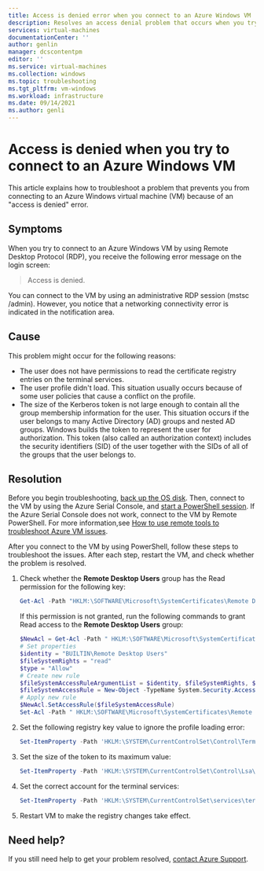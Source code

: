```yaml
---
title: Access is denied error when you connect to an Azure Windows VM | Microsoft Docs
description: Resolves an access denial problem that occurs when you try to connect to an Azure Windows VM by using Remote Desktop.
services: virtual-machines
documentationCenter: ''
author: genlin
manager: dcscontentpm
editor: ''
ms.service: virtual-machines
ms.collection: windows
ms.topic: troubleshooting
ms.tgt_pltfrm: vm-windows
ms.workload: infrastructure
ms.date: 09/14/2021
ms.author: genli
---
```


# Access is denied when you try to connect to an Azure Windows VM

This article explains how to troubleshoot a problem that prevents you from connecting to an Azure Windows virtual machine (VM) because of an "access is denied" error.

## Symptoms

When you try to connect to an Azure Windows VM by using Remote Desktop Protocol (RDP), you receive the following error message on the login screen:

   >Access is denied.

You can connect to the VM by using an administrative RDP session (mstsc /admin). However, you notice that a networking connectivity error is indicated in the notification area.

## Cause

This problem might occur for the following reasons:

- The user does not have permissions to read the certificate registry entries on the terminal services.
- The user profile didn't load. This situation usually occurs because of some user policies that cause a conflict on the profile.
- The size of the Kerberos token is not large enough to contain all the group membership information for the user. This situation occurs if the user belongs to many Active Directory (AD) groups and nested AD groups. Windows builds the token to represent the user for authorization. This token (also called an authorization context) includes the security identifiers (SID) of the user together with the SIDs of all of the groups that the user belongs to.

## Resolution

Before you begin troubleshooting, [back up the OS disk](/azure/virtual-machines/windows/snapshot-copy-managed-disk). Then, connect to the VM by using the Azure Serial Console, and [start a PowerShell session]( serial-console-windows.md#use-serial-console). If the Azure Serial Console does not work, connect to the VM by Remote PowerShell. For more information,see [How to use remote tools to troubleshoot Azure VM issues](remote-tools-troubleshoot-azure-vm-issues.md).

After you connect to the VM by using PowerShell, follow these steps to troubleshoot the issues. After each step, restart the VM, and check whether the problem is resolved.

 1. Check whether the **Remote Desktop Users**  group has the Read permission for the following key:

    ```powershell
    Get-Acl -Path "HKLM:\SOFTWARE\Microsoft\SystemCertificates\Remote Desktop\Certificates" | Format-List 
    ```
    
    If this permission is not granted, run the following commands to grant Read access to the **Remote Desktop Users** group:

    ```powershell
    $NewAcl = Get-Acl -Path " HKLM:\SOFTWARE\Microsoft\SystemCertificates\Remote Desktop\Certificates"
    # Set properties
    $identity = "BUILTIN\Remote Desktop Users"
    $fileSystemRights = "read"
    $type = "Allow"
    # Create new rule
    $fileSystemAccessRuleArgumentList = $identity, $fileSystemRights, $type
    $fileSystemAccessRule = New-Object -TypeName System.Security.AccessControl.FileSystemAccessRule -ArgumentList $fileSystemAccessRuleArgumentList
    # Apply new rule
    $NewAcl.SetAccessRule($fileSystemAccessRule)
    Set-Acl -Path " HKLM:\SOFTWARE\Microsoft\SystemCertificates\Remote Desktop\Certificates " -AclObject $NewAcl
    ```
2. Set the following registry key value to ignore the profile loading error:

    ```powershell
    Set-ItemProperty -Path 'HKLM:\SYSTEM\CurrentControlSet\Control\Terminal Server' -name "IgnoreRegUserConfigErrors" 1 -Type DWord -force
    ```

 3. Set the size of the token to its maximum value:

     ```powershell
	Set-ItemProperty -Path 'HKLM:\SYSTEM\CurrentControlSet\Control\Lsa\Kerberos\Parameters' -name "MaxTokenSize" 65535 -Type DWord -force 
    ```

1. Set the correct account for the terminal services:

    ```powershell
	Set-ItemProperty -Path 'HKLM:\SYSTEM\CurrentControlSet\services\termservice' -name "ObjectName" "NT Authority\NetworkService" -Type String -force
   ```
 1. Restart VM to make the registry changes take effect.

## Need help?

If you still need help to get your problem resolved, [contact Azure Support](https://portal.azure.com/?#blade/Microsoft_Azure_Support/HelpAndSupportBlade).
